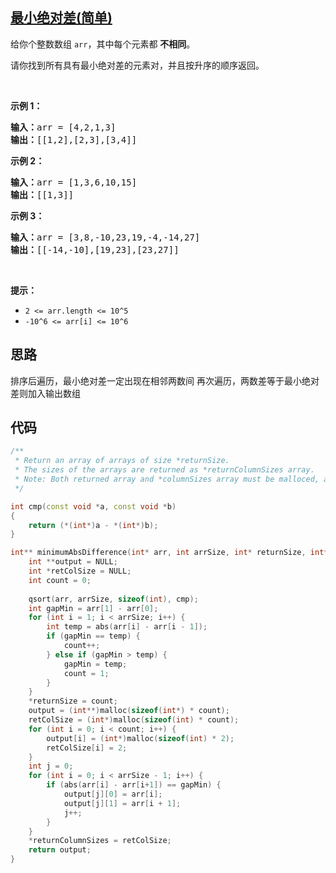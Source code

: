 ## [最小绝对差(简单)](https://leetcode-cn.com/problems/minimum-absolute-difference/)
<div class="notranslate"><p>给你个整数数组&nbsp;<code>arr</code>，其中每个元素都 <strong>不相同</strong>。</p>

<p>请你找到所有具有最小绝对差的元素对，并且按升序的顺序返回。</p>

<p>&nbsp;</p>

<p><strong>示例 1：</strong></p>

<pre><strong>输入：</strong>arr = [4,2,1,3]
<strong>输出：</strong>[[1,2],[2,3],[3,4]]
</pre>

<p><strong>示例 2：</strong></p>

<pre><strong>输入：</strong>arr = [1,3,6,10,15]
<strong>输出：</strong>[[1,3]]
</pre>

<p><strong>示例 3：</strong></p>

<pre><strong>输入：</strong>arr = [3,8,-10,23,19,-4,-14,27]
<strong>输出：</strong>[[-14,-10],[19,23],[23,27]]
</pre>

<p>&nbsp;</p>

<p><strong>提示：</strong></p>

<ul>
	<li><code>2 &lt;= arr.length &lt;= 10^5</code></li>
	<li><code>-10^6 &lt;= arr[i] &lt;= 10^6</code></li>
</ul>
</div>

## 思路
排序后遍历，最小绝对差一定出现在相邻两数间
再次遍历，两数差等于最小绝对差则加入输出数组

## 代码
```c++
/**
 * Return an array of arrays of size *returnSize.
 * The sizes of the arrays are returned as *returnColumnSizes array.
 * Note: Both returned array and *columnSizes array must be malloced, assume caller calls free().
 */

int cmp(const void *a, const void *b)
{
    return (*(int*)a - *(int*)b);
}

int** minimumAbsDifference(int* arr, int arrSize, int* returnSize, int** returnColumnSizes){
    int **output = NULL;
    int *retColSize = NULL;
    int count = 0;
    
    qsort(arr, arrSize, sizeof(int), cmp);
    int gapMin = arr[1] - arr[0];
    for (int i = 1; i < arrSize; i++) {
        int temp = abs(arr[i] - arr[i - 1]);
        if (gapMin == temp) {
            count++;
        } else if (gapMin > temp) {
            gapMin = temp;
            count = 1;
        }
    }
    *returnSize = count;
    output = (int**)malloc(sizeof(int*) * count);
    retColSize = (int*)malloc(sizeof(int) * count);
    for (int i = 0; i < count; i++) {
        output[i] = (int*)malloc(sizeof(int) * 2);
        retColSize[i] = 2;
    }
    int j = 0;
    for (int i = 0; i < arrSize - 1; i++) {
        if (abs(arr[i] - arr[i+1]) == gapMin) {
            output[j][0] = arr[i];
            output[j][1] = arr[i + 1];
            j++;
        }
    }
    *returnColumnSizes = retColSize;
    return output;
}
```